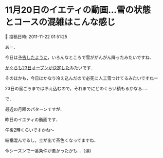 # 11月20日のイエティの動画…雪の状態とコースの混雑はこんな感じ

📅 投稿日時: 2011-11-22 01:51:25

あー．


今日は[予告したように](efc5cd51173b55ec603090a47d4054771.md)，いろんなところで雪ががんがん降ったみたいですね．


[かぐらも23日オープンが決定した](http://blog.princehotels.co.jp/ski/kagura/022002.php)みたいです．


そのほかも，今日はかなり冷え込んだので必死に人工雪つけてるみたいですねー


23日の昼ごろまでは冷え込むので，それまでにどのくらい積もるかなぁ…．





で．


最近の月曜のパターンですが．


昨日のイエティの動画です．





午後2時くらいですかね～





結構混んでるし，土が出て茶色くなってますね．


今シーズンで一番条件が悪かったかも…（涙)
